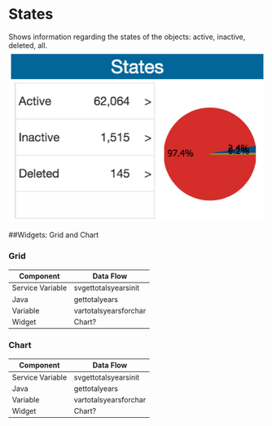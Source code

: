 # States


Shows information regarding the states of the objects: active, inactive, deleted, all. 
![](statesChart.png)

##Widgets: Grid and Chart

### Grid


|Component | Data Flow |
| -- | -- |
|Service Variable | svgettotalsyearsinit |
|Java| gettotalyears |
|Variable| vartotalsyearsforchar |
|Widget | Chart? |

### Chart


|Component | Data Flow |
| -- | -- |
|Service Variable | svgettotalsyearsinit |
|Java| gettotalyears |
|Variable| vartotalsyearsforchar |
|Widget | Chart? |

